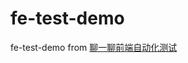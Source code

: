 # fe-test-demo
fe-test-demo from
[聊一聊前端自动化测试](https://github.com/tmallfe/tmallfe.github.io/issues/37)
  

